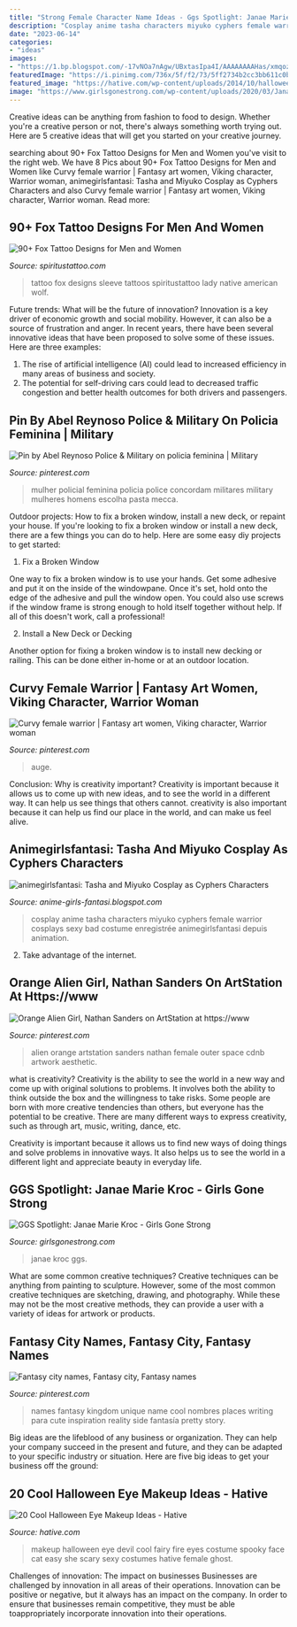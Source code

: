 ```yaml
---
title: "Strong Female Character Name Ideas - Ggs Spotlight: Janae Marie Kroc"
description: "Cosplay anime tasha characters miyuko cyphers female warrior cosplays sexy bad costume enregistrée animegirlsfantasi depuis animation"
date: "2023-06-14"
categories:
- "ideas"
images:
- "https://1.bp.blogspot.com/-17vNOa7nAgw/UBxtasIpa4I/AAAAAAAAHas/xmqoz54-HeY/s1600/Tasha-Miyuko-Cosplay-Photography-011-as-Hotaru-and-Trixie.jpg"
featuredImage: "https://i.pinimg.com/736x/5f/f2/73/5ff2734b2cc3bb611c0b4aa073e0acd1.jpg"
featured_image: "https://hative.com/wp-content/uploads/2014/10/halloween-eye-makeup/13-halloween-eye-makeup-ideas.jpg"
image: "https://www.girlsgonestrong.com/wp-content/uploads/2020/03/JanaeKroc-1200x630-1.png"
---
```



Creative ideas can be anything from fashion to food to design. Whether you're a creative person or not, there's always something worth trying out. Here are 5 creative ideas that will get you started on your creative journey.

	

		
searching about 90+ Fox Tattoo Designs for Men and Women you've visit to the right web. We have 8 Pics about 90+ Fox Tattoo Designs for Men and Women like Curvy female warrior | Fantasy art women, Viking character, Warrior woman, animegirlsfantasi: Tasha and Miyuko Cosplay as Cyphers Characters and also Curvy female warrior | Fantasy art women, Viking character, Warrior woman. Read more:
		
    
## 90+ Fox Tattoo Designs For Men And Women

<img loading=lazy src="http://www.spiritustattoo.com/wp-content/uploads/2015/12/lady-fox-tattoo-designs-on-sleeve.jpg" onerror="this.onerror=null;this.src='https://tse3.mm.bing.net/th?id=OIP.m9iVFKXGUW7ilwXaH0y4iQHaLO&amp;pid=15.1';" alt="90+ Fox Tattoo Designs for Men and Women">

_Source: spiritustattoo.com_

>tattoo fox designs sleeve tattoos spiritustattoo lady native american wolf. 

	

Future trends: What will be the future of innovation?
Innovation is a key driver of economic growth and social mobility. However, it can also be a source of frustration and anger. In recent years, there have been several innovative ideas that have been proposed to solve some of these issues. Here are three examples:
1. The rise of artificial intelligence (AI) could lead to increased efficiency in many areas of business and society.
2. The potential for self-driving cars could lead to decreased traffic congestion and better health outcomes for both drivers and passengers.

    
## Pin By Abel Reynoso Police &amp; Military On Policia Feminina | Military

<img loading=lazy src="https://i.pinimg.com/736x/0a/4f/06/0a4f06760b96e7e53d057a5cf032c4f2--aeronautica.jpg" onerror="this.onerror=null;this.src='https://tse2.mm.bing.net/th?id=OIP.ZjyxOVxZIH4Ac9gd7RRQPgHaJ4&amp;pid=15.1';" alt="Pin by Abel Reynoso Police &amp; Military on policia feminina | Military">

_Source: pinterest.com_

>mulher policial feminina policia police concordam militares military mulheres homens escolha pasta mecca. 

	

Outdoor projects: How to fix a broken window, install a new deck, or repaint your house.
If you're looking to fix a broken window or install a new deck, there are a few things you can do to help. Here are some easy diy projects to get started:
1. Fix a Broken Window

One way to fix a broken window is to use your hands. Get some adhesive and put it on the inside of the windowpane. Once it's set, hold onto the edge of the adhesive and pull the window open. You could also use screws if the window frame is strong enough to hold itself together without help. If all of this doesn't work, call a professional!

2. Install a New Deck or Decking

Another option for fixing a broken window is to install new decking or railing. This can be done either in-home or at an outdoor location.

    
## Curvy Female Warrior | Fantasy Art Women, Viking Character, Warrior Woman

<img loading=lazy src="https://i.pinimg.com/736x/5f/f2/73/5ff2734b2cc3bb611c0b4aa073e0acd1.jpg" onerror="this.onerror=null;this.src='https://tse1.mm.bing.net/th?id=OIP.pQzAB_cs40uousMomIRKbgHaMf&amp;pid=15.1';" alt="Curvy female warrior | Fantasy art women, Viking character, Warrior woman">

_Source: pinterest.com_

>auge. 

	

Conclusion: Why is creativity important?
Creativity is important because it allows us to come up with new ideas, and to see the world in a different way. It can help us see things that others cannot. creativity is also important because it can help us find our place in the world, and can make us feel alive.

    
## Animegirlsfantasi: Tasha And Miyuko Cosplay As Cyphers Characters

<img loading=lazy src="https://1.bp.blogspot.com/-17vNOa7nAgw/UBxtasIpa4I/AAAAAAAAHas/xmqoz54-HeY/s1600/Tasha-Miyuko-Cosplay-Photography-011-as-Hotaru-and-Trixie.jpg" onerror="this.onerror=null;this.src='https://tse2.mm.bing.net/th?id=OIP.t22BXRSYAQn0NjEo1neBggHaKZ&amp;pid=15.1';" alt="animegirlsfantasi: Tasha and Miyuko Cosplay as Cyphers Characters">

_Source: anime-girls-fantasi.blogspot.com_

>cosplay anime tasha characters miyuko cyphers female warrior cosplays sexy bad costume enregistrée animegirlsfantasi depuis animation. 

	

2. Take advantage of the internet.

    
## Orange Alien Girl, Nathan Sanders On ArtStation At Https://www

<img loading=lazy src="https://i.pinimg.com/736x/79/4f/a3/794fa39f8cb59d0e35d363880827507f.jpg" onerror="this.onerror=null;this.src='https://tse2.mm.bing.net/th?id=OIP.Mx-PpRcNtA5-54ibNilE7wHaKi&amp;pid=15.1';" alt="Orange Alien Girl, Nathan Sanders on ArtStation at https://www">

_Source: pinterest.com_

>alien orange artstation sanders nathan female outer space cdnb artwork aesthetic. 

	

what is creativity?
Creativity is the ability to see the world in a new way and come up with original solutions to problems. It involves both the ability to think outside the box and the willingness to take risks.
Some people are born with more creative tendencies than others, but everyone has the potential to be creative. There are many different ways to express creativity, such as through art, music, writing, dance, etc.

Creativity is important because it allows us to find new ways of doing things and solve problems in innovative ways. It also helps us to see the world in a different light and appreciate beauty in everyday life.

    
## GGS Spotlight: Janae Marie Kroc - Girls Gone Strong

<img loading=lazy src="https://www.girlsgonestrong.com/wp-content/uploads/2020/03/JanaeKroc-1200x630-1.png" onerror="this.onerror=null;this.src='https://tse3.mm.bing.net/th?id=OIP.y_C-VNS1lR13m-3Oo2uNDgHaD4&amp;pid=15.1';" alt="GGS Spotlight: Janae Marie Kroc - Girls Gone Strong">

_Source: girlsgonestrong.com_

>janae kroc ggs. 

	

What are some common creative techniques?
Creative techniques can be anything from painting to sculpture. However, some of the most common creative techniques are sketching, drawing, and photography. While these may not be the most creative methods, they can provide a user with a variety of ideas for artwork or products.

    
## Fantasy City Names, Fantasy City, Fantasy Names

<img loading=lazy src="https://i.pinimg.com/736x/d9/e1/8a/d9e18a6cef38efe556b18f58d25f144f.jpg" onerror="this.onerror=null;this.src='https://tse2.mm.bing.net/th?id=OIP.p6XHPzAQcmameTijSgnzxQHaEo&amp;pid=15.1';" alt="Fantasy city names, Fantasy city, Fantasy names">

_Source: pinterest.com_

>names fantasy kingdom unique name cool nombres places writing para cute inspiration reality side fantasía pretty story. 

	

Big ideas are the lifeblood of any business or organization. They can help your company succeed in the present and future, and they can be adapted to your specific industry or situation. Here are five big ideas to get your business off the ground: 

    
## 20 Cool Halloween Eye Makeup Ideas - Hative

<img loading=lazy src="https://hative.com/wp-content/uploads/2014/10/halloween-eye-makeup/13-halloween-eye-makeup-ideas.jpg" onerror="this.onerror=null;this.src='https://tse3.mm.bing.net/th?id=OIP.1W3Lvf96JcjJAJRGQkla6gHaLH&amp;pid=15.1';" alt="20 Cool Halloween Eye Makeup Ideas - Hative">

_Source: hative.com_

>makeup halloween eye devil cool fairy fire eyes costume spooky face cat easy she scary sexy costumes hative female ghost. 

	

Challenges of innovation: The impact on businesses
Businesses are challenged by innovation in all areas of their operations. Innovation can be positive or negative, but it always has an impact on the company. In order to ensure that businesses remain competitive, they must be able toappropriately incorporate innovation into their operations.

